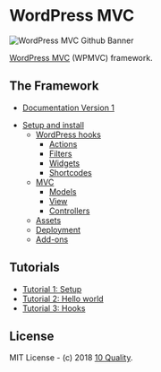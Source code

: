 # WordPress MVC

![WordPress MVC Github Banner](https://www.wordpress-mvc.com/wp-content/uploads/2020/01/wpmvc-github-banner.png)

[WordPress MVC](https://www.wordpress-mvc.com/) (WPMVC) framework.

## The Framework

- [Documentation Version 1](https://www.wordpress-mvc.com/v1/)

* [Setup and install](https://www.wordpress-mvc.com/v1/get-started/)
  * [WordPress hooks](https://www.wordpress-mvc.com/v1/main-class/)
    * [Actions](https://www.wordpress-mvc.com/v1/actions/)
    * [Filters](https://www.wordpress-mvc.com/v1/filters/)
    * [Widgets](https://www.wordpress-mvc.com/v1/widgets/)
    * [Shortcodes](https://www.wordpress-mvc.com/v1/shortcodes/)
  * [MVC](https://www.wordpress-mvc.com/v1/mvc/)
    * [Models](https://www.wordpress-mvc.com/v1/models/)
    * [View](https://www.wordpress-mvc.com/v1/views/)
    * [Controllers](https://www.wordpress-mvc.com/v1/controllers/)
  * [Assets](https://www.wordpress-mvc.com/v1/assets/)
  * [Deployment](https://www.wordpress-mvc.com/v1/deployment/)
  * [Add-ons](https://www.wordpress-mvc.com/v1/add-ons/)

## Tutorials

- [Tutorial 1: Setup](https://www.wordpress-mvc.com/v1/tutorial-1-setup/)
- [Tutorial 2: Hello world](https://www.wordpress-mvc.com/v1/tutorial-2-hello-world/)
- [Tutorial 3: Hooks](https://www.wordpress-mvc.com/v1/tutorial-3-hooks/)

## License

MIT License - (c) 2018 [10 Quality](https://www.10quality.com/).